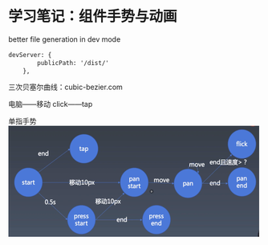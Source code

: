 # 学习笔记：组件手势与动画

better file generation in dev mode

```
devServer: {
        publicPath: '/dist/'
    },
```

三次贝塞尔曲线：cubic-bezier.com

电脑——移动
click——tap

单指手势
![单指手势](./2021-05-25-220626_5760x2160_scrot.png)